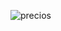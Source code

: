 ![precios](https://user-images.githubusercontent.com/30559667/104875511-6c432800-5923-11eb-9065-290a0a66c57d.PNG)

